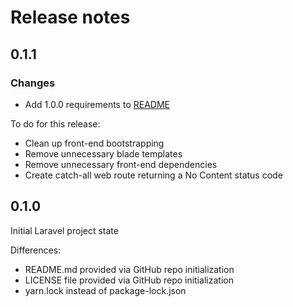 # Release notes

## 0.1.1

### Changes

- Add 1.0.0 requirements to [README]

To do for this release:

- Clean up front-end bootstrapping
- Remove unnecessary blade templates
- Remove unnecessary front-end dependencies
- Create catch-all web route returning a No Content status code

## 0.1.0

Initial Laravel project state

Differences:

- README.md provided via GitHub repo initialization
- LICENSE file provided via GitHub repo initialization
- yarn.lock instead of package-lock.json

[readme]: https://github.com/JSn1nj4/customs/blob/master/README.md
